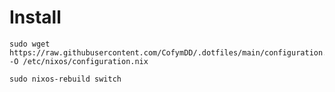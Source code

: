 # Install
```
sudo wget https://raw.githubusercontent.com/CofymDD/.dotfiles/main/configuration.nix -O /etc/nixos/configuration.nix
```

```
sudo nixos-rebuild switch
```